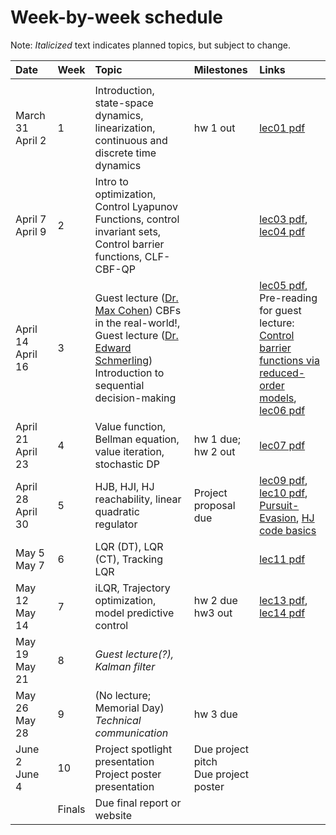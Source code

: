 # Week-by-week schedule
Note: *Italicized* text indicates planned topics, but subject to change.

|  Date      |  Week  |  Topic  |  Milestones  |  Links  |
| :--------- | ------ | :---- | :--------- | :-------------- |
| <img width=150/> ||||
| March 31 <br> April 2  |   1    | Introduction, state-space dynamics, linearization, continuous and discrete time dynamics | hw 1 out | [lec01 pdf](https://github.com/UW-CTRL/lmc-book/blob/main/_static/pdfs/lecture_01.pdf)|
| April 7 <br> April 9   |   2    | Intro to optimization, Control Lyapunov Functions, control invariant sets, Control barrier functions, CLF-CBF-QP | | [lec03 pdf](https://github.com/UW-CTRL/lmc-book/blob/main/_static/pdfs/lecture_03.pdf), [lec04 pdf](https://github.com/UW-CTRL/lmc-book/blob/main/_static/pdfs/lecture_04.pdf)|
| April 14 <br> April 16 |   3    | Guest lecture ([Dr. Max Cohen](https://scholar.google.com/citations?hl=en&user=e_0yKw0AAAAJ&view_op=list_works&sortby=pubdate)) CBFs in the real-world!, <br>Guest lecture ([Dr. Edward Schmerling](https://scholar.google.com/citations?user=b4Kj6MIAAAAJ&hl=en)) Introduction to sequential decision-making  | | [lec05 pdf](https://github.com/UW-CTRL/lmc-book/blob/main/_static/pdfs/lecture_05.pdf), Pre-reading for guest lecture: [Control barrier functions via reduced-order models](https://arxiv.org/pdf/2403.09865), [lec06 pdf](https://github.com/UW-CTRL/lmc-book/blob/main/_static/pdfs/lecture_06.pdf) |
| April 21 <br> April 23 |   4    | Value function, Bellman equation, value iteration, stochastic DP | hw 1 due; <br> hw 2 out |  [lec07 pdf](https://github.com/UW-CTRL/lmc-book/blob/main/_static/pdfs/lecture_07.pdf)|
| April 28 <br> April 30 |   5    | HJB, HJI, HJ reachability, linear quadratic regulator | Project proposal due | [lec09 pdf](https://github.com/UW-CTRL/lmc-book/blob/main/_static/pdfs/lecture_09.pdf),  [lec10 pdf](https://github.com/UW-CTRL/lmc-book/blob/main/_static/pdfs/lecture_10.pdf), [Pursuit-Evasion](https://github.com/StanfordASL/AA203-Examples/blob/2022/Lecture-12/HJ%20Reachability%20--%20Pursuit%20Evasion.ipynb), [HJ code basics](../examples/hj_reachability_basics.ipynb)|
| May 5 <br> May 7       |   6    | LQR (DT), LQR (CT), Tracking LQR | | [lec11 pdf](https://github.com/UW-CTRL/lmc-book/blob/main/_static/pdfs/lecture_11.pdf) |
| May 12 <br> May 14     |   7    | iLQR, Trajectory optimization, model predictive control | hw 2 due <br> hw3 out| [lec13 pdf](https://github.com/UW-CTRL/lmc-book/blob/main/_static/pdfs/lecture_13.pdf), [lec14 pdf](https://github.com/UW-CTRL/lmc-book/blob/main/_static/pdfs/lecture_14.pdf) |
| May 19 <br> May 21     |   8    | *Guest lecture(?), Kalman filter*| | |
| May 26 <br> May 28     |   9    | (No lecture; Memorial Day) <br> *Technical communication* | hw 3 due | |
| June 2 <br> June 4     |   10   | Project spotlight presentation <br> Project poster presentation | Due project pitch <br> Due project poster | |
|                        | Finals | Due final report or website | | |

